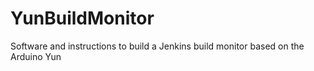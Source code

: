YunBuildMonitor
===============

Software and instructions to build a Jenkins build monitor based on the Arduino Yun
